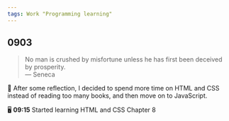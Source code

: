 ```yaml
---
tags: Work "Programming learning"
---
```


## 0903 

>No man is crushed by misfortune unless he has first been deceived by prosperity.  
>— Seneca

💭 After some reflection, I decided to spend more time on HTML and CSS instead of reading too many books, and then move on to JavaScript.

🖥️ **09:15** Started learning HTML and CSS Chapter 8

